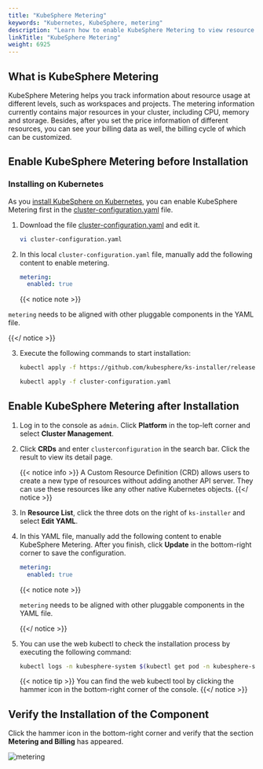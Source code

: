 ```yaml
---
title: "KubeSphere Metering"
keywords: "Kubernetes, KubeSphere, metering"
description: "Learn how to enable KubeSphere Metering to view resource consumption in your cluster."
linkTitle: "KubeSphere Metering"
weight: 6925
---
```


## What is KubeSphere Metering

KubeSphere Metering helps you track information about resource usage at different levels, such as workspaces and projects. The metering information currently contains major resources in your cluster, including CPU, memory and storage. Besides, after you set the price information of different resources, you can see your billing data as well, the billing cycle of which can be customized.

## Enable KubeSphere Metering before Installation

### Installing on Kubernetes

As you [install KubeSphere on Kubernetes](../../installing-on-kubernetes/introduction/overview/), you can enable KubeSphere Metering first in the [cluster-configuration.yaml](https://github.com/kubesphere/ks-installer/releases/download/v3.0.0/cluster-configuration.yaml) file.

1. Download the file [cluster-configuration.yaml](https://github.com/kubesphere/ks-installer/releases/download/v3.0.0/cluster-configuration.yaml) and edit it.

    ```bash
    vi cluster-configuration.yaml
    ```

2. In this local `cluster-configuration.yaml` file, manually add the following content to enable metering.

    ```yaml
    metering:
      enabled: true
    ```

    {{< notice note >}}

`metering` needs to be aligned with other pluggable components in the YAML file.

{{</ notice >}} 

3. Execute the following commands to start installation:

    ```bash
    kubectl apply -f https://github.com/kubesphere/ks-installer/releases/download/v3.0.0/kubesphere-installer.yaml

    kubectl apply -f cluster-configuration.yaml
    ```

## Enable KubeSphere Metering after Installation

1. Log in to the console as `admin`. Click **Platform** in the top-left corner and select **Cluster Management**.
   
2. Click **CRDs** and enter `clusterconfiguration` in the search bar. Click the result to view its detail page.

    {{< notice info >}}
A Custom Resource Definition (CRD) allows users to create a new type of resources without adding another API server. They can use these resources like any other native Kubernetes objects.
    {{</ notice >}}

3. In **Resource List**, click the three dots on the right of `ks-installer` and select **Edit YAML**.
   
4. In this YAML file, manually add the following content to enable KubeSphere Metering. After you finish, click **Update** in the bottom-right corner to save the configuration.

    ```yaml
    metering:
      enabled: true
    ```

    {{< notice note >}}

    `metering` needs to be aligned with other pluggable components in the YAML file.

    {{</ notice >}} 

5. You can use the web kubectl to check the installation process by executing the following command:

    ```bash
    kubectl logs -n kubesphere-system $(kubectl get pod -n kubesphere-system -l app=ks-install -o jsonpath='{.items[0].metadata.name}') -f
    ```

    {{< notice tip >}}
You can find the web kubectl tool by clicking the hammer icon in the bottom-right corner of the console.
    {{</ notice >}}

## Verify the Installation of the Component

Click the hammer icon in the bottom-right corner and verify that the section **Metering and Billing** has appeared.

![metering](/images/docs/enable-pluggable-components/kubesphere-metering/metering.png)


